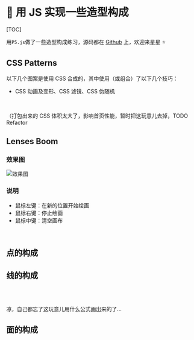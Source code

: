 # 🍥 用 JS 实现一些造型构成

[TOC]

用`P5.js`做了一些造型构成练习，源码都在 [Github](https://github.com/Lionad-Morotar/blogs/tree/master/blogs/.vuepress/components) 上，欢迎来星星 ⭐

## CSS Patterns

以下几个图案是使用 CSS 合成的，其中使用（或组合）了以下几个技巧：

-   CSS 动画及变形、CSS 滤镜、CSS 伪随机

<br />

（打包出来的 CSS 体积太大了，影响首页性能，暂时把这玩意儿去掉，TODO Refactor
<!-- 
  <Article-A200403-CSSPatterns />
  <Article-A200403-CSSPatterns-2 />
 -->

## Lenses Boom

### 效果图

<img
  srcset="
    https://cdn.jsdelivr.net/gh/Lionad-Morotar/blog-cdn/image/2020-04-03-10-48-22_480.png 480w,
    https://cdn.jsdelivr.net/gh/Lionad-Morotar/blog-cdn/image/2020-04-03-10-48-22_960.png 960w,
    https://cdn.jsdelivr.net/gh/Lionad-Morotar/blog-cdn/image/2020-04-03-10-48-22_1440.png 1440w"
  src="https://cdn.jsdelivr.net/gh/Lionad-Morotar/blog-cdn/image/2020-04-03-10-48-22_1440.png"
  alt="效果图"
/>

### 说明

-   鼠标左键：在新的位置开始绘画
-   鼠标右键：停止绘画
-   鼠标中键：清空画布

<br />

<Article-A200403-LensesBoom />

## 点的构成

<Article-A200403-DotBasic />

## 线的构成

<Article-A200403-LineBasic />

<br />

<Article-A200403-LineBasic-2 />

<br />

凉，自己都忘了这玩意儿用什么公式画出来的了...

<Article-A200403-LineBasic-3 />

## 面的构成

<Article-A200403-AreaBasic-1 />

<br />

<Article-A200403-AreaBasic-2 />
